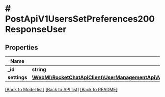 # # PostApiV1UsersSetPreferences200ResponseUser

## Properties

Name | Type | Description | Notes
------------ | ------------- | ------------- | -------------
**_id** | **string** |  | [optional]
**settings** | [**\WebMI\RocketChatApiClient\UserManagementApi\Model\PostApiV1UsersSetPreferences200ResponseUserSettings**](PostApiV1UsersSetPreferences200ResponseUserSettings.md) |  | [optional]

[[Back to Model list]](../../README.md#models) [[Back to API list]](../../README.md#endpoints) [[Back to README]](../../README.md)
